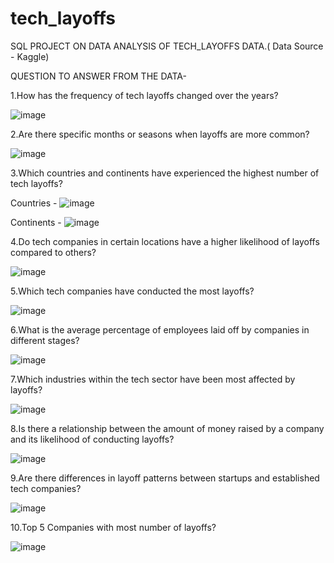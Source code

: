 # tech_layoffs

SQL PROJECT ON DATA ANALYSIS OF TECH_LAYOFFS DATA.( Data Source - Kaggle)

QUESTION TO ANSWER FROM THE DATA- 

1.How has the frequency of tech layoffs changed over the years?

![image](https://github.com/sha-scripts/tech_layoffs/assets/143605267/7df9245c-10e9-44e5-a907-7c9bfa052ffb)

2.Are there specific months or seasons when layoffs are more common?

![image](https://github.com/sha-scripts/tech_layoffs/assets/143605267/2fa818fe-f929-4e77-acdb-b46e5cf6f90e)

3.Which countries and continents have experienced the highest number of tech layoffs?

Countries -
![image](https://github.com/sha-scripts/tech_layoffs/assets/143605267/8f681782-961e-4c0e-997a-a7dce5483ad3)

Continents -
![image](https://github.com/sha-scripts/tech_layoffs/assets/143605267/d603bfa2-f21f-47e0-9903-7099cdb2cd6d)

4.Do tech companies in certain locations have a higher likelihood of layoffs compared to others?

![image](https://github.com/sha-scripts/tech_layoffs/assets/143605267/4d99180b-30e7-4bce-b82b-ed4ca45b4dfe)

5.Which tech companies have conducted the most layoffs?

![image](https://github.com/sha-scripts/tech_layoffs/assets/143605267/a6f90f81-aa3e-4f3c-b7f1-15ea11d172fa)

6.What is the average percentage of employees laid off by companies in different stages?

![image](https://github.com/sha-scripts/tech_layoffs/assets/143605267/eabb5a01-f7e3-4ad5-bcc6-35aa845f176e)

7.Which industries within the tech sector have been most affected by layoffs?

![image](https://github.com/sha-scripts/tech_layoffs/assets/143605267/209f011c-a8bd-449f-b81c-9873b52c4f32)

8.Is there a relationship between the amount of money raised by a company and its likelihood of conducting layoffs?

![image](https://github.com/sha-scripts/tech_layoffs/assets/143605267/de742da1-27df-4f2a-9c80-9f9c5ac405f9)

9.Are there differences in layoff patterns between startups and established tech companies?

![image](https://github.com/sha-scripts/tech_layoffs/assets/143605267/c5fae706-f758-4a7c-8799-c7b2ec921d58)

10.Top 5 Companies with most number of layoffs?

![image](https://github.com/sha-scripts/tech_layoffs/assets/143605267/d56e8e0e-ca7b-4b59-bac2-d609a13f6a79)



